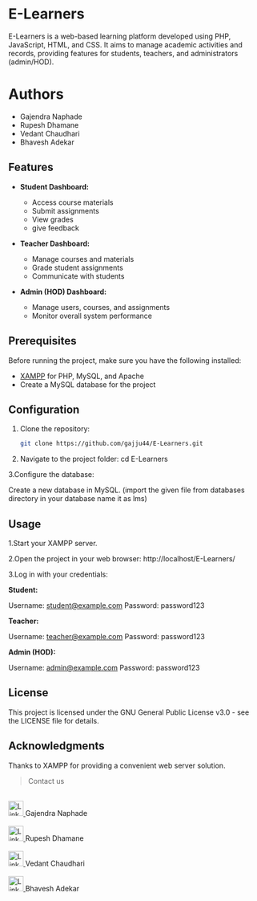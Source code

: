 # E-Learners

E-Learners is a web-based learning platform developed using PHP, JavaScript, HTML, and CSS. It aims to manage academic activities and records, providing features for students, teachers, and administrators (admin/HOD).

# Authors
  - Gajendra Naphade
  - Rupesh Dhamane
  - Vedant Chaudhari
  - Bhavesh Adekar

## Features

- **Student Dashboard:**
  - Access course materials
  - Submit assignments
  - View grades
  - give feedback

- **Teacher Dashboard:**
  - Manage courses and materials
  - Grade student assignments
  - Communicate with students

- **Admin (HOD) Dashboard:**
  - Manage users, courses, and assignments
  - Monitor overall system performance

## Prerequisites

Before running the project, make sure you have the following installed:

- [XAMPP](https://www.apachefriends.org/index.html) for PHP, MySQL, and Apache
- Create a MySQL database for the project 

## Configuration

1. Clone the repository:

   ```bash
   git clone https://github.com/gajju44/E-Learners.git

2. Navigate to the project folder:
   cd E-Learners

3.Configure the database:

Create a new database in MySQL. (import the given file from databases directory in your database name it as lms)

## Usage

1.Start your XAMPP server.

2.Open the project in your web browser:  http://localhost/E-Learners/

3.Log in with your credentials:

**Student:**

Username: student@example.com
Password: password123

**Teacher:**

Username: teacher@example.com
Password: password123

**Admin (HOD):**

Username: admin@example.com
Password: password123

## License
This project is licensed under the GNU General Public License v3.0 - see the LICENSE file for details.

## Acknowledgments
Thanks to XAMPP for providing a convenient web server solution.

>Contact us
</br>
<a href="https://www.linkedin.com/in/gajendra-naphade-513a54262/?originalSubdomain=in">
  <img src="https://github.com/gajju44/Text-to-speech-converter/blob/main/linkedin-icon-2.svg" alt="LinkedIn" width="30"/>
</a>Gajendra Naphade
</br>
</br>
<a href="https://www.linkedin.com/in/rupesh-dhamane-b01b85210/?originalSubdomain=in">
  <img src="https://github.com/gajju44/Text-to-speech-converter/blob/main/linkedin-icon-2.svg" alt="LinkedIn" width="30"/>
</a>Rupesh Dhamane
</br>
</br>
<a href="https://www.linkedin.com/in/vedant-chaudhari-b37723275/">
  <img src="https://github.com/gajju44/Text-to-speech-converter/blob/main/linkedin-icon-2.svg" alt="LinkedIn" width="30"/>
</a>Vedant Chaudhari
</br>
</br>

<a href="https://www.linkedin.com/in/bhavesh-adekar-959aa0276/">
  <img src="https://github.com/gajju44/Text-to-speech-converter/blob/main/linkedin-icon-2.svg" alt="LinkedIn" width="30"/>
</a>Bhavesh Adekar
</br>
</br>
